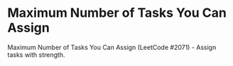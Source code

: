 # Maximum Number of Tasks You Can Assign

Maximum Number of Tasks You Can Assign (LeetCode #2071) - Assign tasks with strength.
